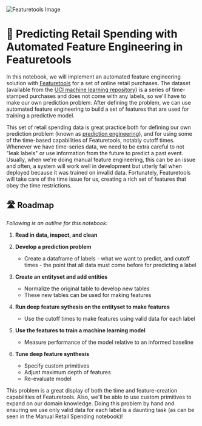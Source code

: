 ![Featuretools Image](https://cdn.analyticsvidhya.com/wp-content/uploads/2018/02/featuretools.png)


# 🏪 **Predicting Retail Spending with Automated Feature Engineering in Featuretools**

In this notebook, we will implement an automated feature engineering solution with [Featuretools](https://docs.featuretools.com/#minute-quick-start) for a set of online retail purchases. The dataset (available from the [UCI machine learning repository](https://archive.ics.uci.edu/ml/datasets/online+retail#)) is a series of time-stamped purchases and does not come with any labels, so we'll have to make our own prediction problem. After defining the problem, we can use automated feature engineering to build a set of features that are used for training a predictive model.

This set of retail spending data is great practice both for defining our own prediction problem (known as [prediction engineering](http://ieeexplore.ieee.org/document/7796929/)), and for using some of the time-based capabilities of Featuretools, notably cutoff times. Whenever we have time-series data, we need to be extra careful to not "leak labels" or use information from the future to predict a past event. Usually, when we're doing manual feature engineering, this can be an issue and often, a system will work well in development but utterly fail when deployed because it was trained on invalid data. Fortunately, Featuretools will take care of the time issue for us, creating a rich set of features that obey the time restrictions.

## 🛣 **Roadmap**

*Following is an outline for this notebook:*

1. **Read in data, inspect, and clean**

2. **Develop a prediction problem**
    * Create a dataframe of labels - what we want to predict, and cutoff times - the point that all data must come before for predicting a label

3. **Create an entityset and add entities**
    * Normalize the original table to develop new tables 
    * These new tables can be used for making features

4. **Run deep feature sythesis on the entityset to make features**
    * Use the cutoff times to make features using valid data for each label

5. **Use the features to train a machine learning model**
    * Measure performance of the model relative to an informed baseline

6. **Tune deep feature synthesis**
    * Specify custom primitives
    * Adjust maximum depth of features
    * Re-evaluate model

This problem is a great display of both the time and feature-creation capabilities of Featuretools. Also, we'll be able to use custom primitives to expand on our domain knowledge. Doing this problem by hand and ensuring we use only valid data for each label is a daunting task (as can be seen in the Manual Retail Spending notebook)! 
